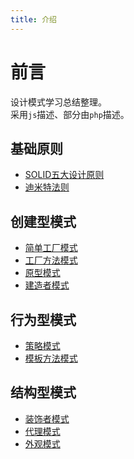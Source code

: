 ```yaml
---
title: 介绍
---
```

# 前言
设计模式学习总结整理。  
采用`js`描述、部分由`php`描述。

## 基础原则
* [SOLID五大设计原则](./基础原则/solid.md)
* [迪米特法则](./基础原则/迪米特法则.md)

## 创建型模式
* [简单工厂模式](./创建型模式/简单工厂模式.md)
* [工厂方法模式](./创建型模式/工厂方法模式.md)
* [原型模式](./创建型模式/原型模式.md)
* [建造者模式](./创建型模式/建造者模式.md)

## 行为型模式
* [策略模式](./行为型模式/策略模式.md)
* [模板方法模式](./行为型模式/模板方法模式.md)

## 结构型模式
* [装饰者模式](./结构型模式/装饰者模式.md)
* [代理模式](./结构型模式/代理模式.md)
* [外观模式](./结构型模式/外观模式.md)